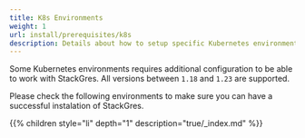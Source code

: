 ```yaml
---
title: K8s Environments
weight: 1
url: install/prerequisites/k8s
description: Details about how to setup specific Kubernetes environments to work with StackGres.
---
```


Some Kubernetes environments requires additional configuration to be able to work with StackGres. All versions between `1.18` and `1.23` are supported.

Please check the following environments to make sure you can have a successful instalation of StackGres.

{{% children style="li" depth="1" description="true/_index.md" %}}
